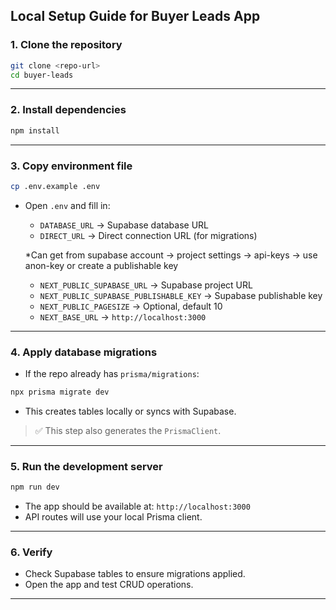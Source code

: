 

## **Local Setup Guide for Buyer Leads App**

### **1. Clone the repository**

```bash
git clone <repo-url>
cd buyer-leads
```

---

### **2. Install dependencies**

```bash
npm install
```

---

### **3. Copy environment file**

```bash
cp .env.example .env
```

* Open `.env` and fill in:

  * `DATABASE_URL` → Supabase database URL
  * `DIRECT_URL` → Direct connection URL (for migrations)
 
  *Can get from supabase account -> project settings -> api-keys -> use anon-key or create a publishable key
  
  * `NEXT_PUBLIC_SUPABASE_URL` → Supabase project URL
  * `NEXT_PUBLIC_SUPABASE_PUBLISHABLE_KEY` → Supabase publishable key
  * `NEXT_PUBLIC_PAGESIZE` → Optional, default 10
  * `NEXT_BASE_URL` → `http://localhost:3000`
---

### **4. Apply database migrations**

* If the repo already has `prisma/migrations`:

```bash
npx prisma migrate dev
```

* This creates tables locally or syncs with Supabase.

> ✅ This step also generates the `PrismaClient`.

---

### **5. Run the development server**

```bash
npm run dev
```

* The app should be available at: `http://localhost:3000`
* API routes will use your local Prisma client.

---

### **6. Verify**

* Check Supabase tables to ensure migrations applied.
* Open the app and test CRUD operations.

---

